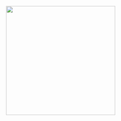 <!--
**hkkim2021/hkkim2021** is a ✨ _special_ ✨ repository because its `README.md` (this file) appears on your GitHub profile.

Here are some ideas to get you started:

- 🔭 I’m currently working on ...
- 🌱 I’m currently learning ...
- 👯 I’m looking to collaborate on ...
- 🤔 I’m looking for help with ...
- 💬 Ask me about ...
- 📫 How to reach me: ...
- 😄 Pronouns: ...
- ⚡ Fun fact: ...
-->

<div 
<a href="https://www.gitanimals.org/en_US?utm_medium=image&utm_source=hkkim2021&utm_content=farm">
<img
  src="https://render.gitanimals.org/farms/hkkim2021"
  width="300"
  height="300"
/>
</a>
  

